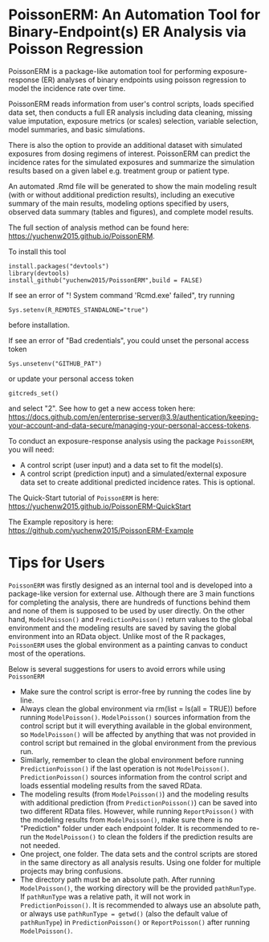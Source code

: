 # PoissonERM: An Automation Tool for Binary-Endpoint(s) ER Analysis via Poisson Regression

PoissonERM is a package-like automation tool for performing exposure-response (ER) analyses of binary endpoints using poisson regression to model the incidence rate over time. 

PoissonERM reads information from user's control scripts, loads specified data set, then conducts a full ER analysis including data cleaning, missing value imputation, exposure metrics (or scales) selection, variable selection, model summaries, and basic simulations. 

There is also the option to provide an additional dataset with simulated exposures from dosing regimens of interest. PoissonERM can predict the incidence rates for the simulated exposures and summarize the simulation results based on a given label e.g. treatment group or patient type. 

An automated .Rmd file will be generated to show the main modeling result (with or without additional prediction results), including an executive summary of the main results, modeling options specified by users, observed data summary (tables and figures), and complete model results.

The full section of analysis method can be found here: https://yuchenw2015.github.io/PoissonERM.

To install this tool 

    install.packages("devtools")
    library(devtools)
    install_github("yuchenw2015/PoissonERM",build = FALSE)

If see an error of "! System command 'Rcmd.exe' failed", try running 

    Sys.setenv(R_REMOTES_STANDALONE="true") 
    
before installation.

If see an error of "Bad credentials", you could unset the personal access token

    Sys.unsetenv("GITHUB_PAT")
    
or update your personal access token 

    gitcreds_set()

and select "2". See how to get a new access token here: https://docs.github.com/en/enterprise-server@3.9/authentication/keeping-your-account-and-data-secure/managing-your-personal-access-tokens. 


To conduct an exposure-response analysis using the package `PoissonERM`, you will need:

  - A control script (user input) and a data set to fit the model(s).
  - A control script (prediction input) and a simulated/external exposure data set to create additional predicted incidence rates. This is optional.

The Quick-Start tutorial of `PoissonERM` is here: https://yuchenw2015.github.io/PoissonERM-QuickStart

The Example repository is here: https://github.com/yuchenw2015/PoissonERM-Example

# Tips for Users

`PoissonERM` was firstly designed as an internal tool and is developed into a package-like version for external use. Although there are 3 main functions for completing the analysis, there are hundreds of functions behind them and none of them is supposed to be used by user directly. On the other hand, `ModelPoisson()` and `PredictionPoisson()` return values to the global environment and the modeling results are saved by saving the global environment into an RData object. Unlike most of the R packages, `PoissonERM` uses the global environment as a painting canvas to conduct most of the operations.

Below is several suggestions for users to avoid errors while using `PoissonERM`

- Make sure the control script is error-free by running the codes line by line. 
- Always clean the global environment via rm(list = ls(all = TRUE)) before running `ModelPoisson()`. `ModelPoisson()` sources information from the control script but it will everything available in the global environment, so `ModelPoisson()` will be affected by anything that was not provided in control script but remained in the global environment from the previous run. 
- Similarly, remember to clean the global environment before running `PredictionPoisson()` if the last operation is not `ModelPoisson()`. `PredictionPoisson()` sources information from the control script and loads essential modeling results from the saved RData.
- The modeling results (from `ModelPoisson()`) and the modeling results with additional prediction (from `PredictionPoisson()`) can be saved into two different RData files. However, while running `ReportPoisson()` with the modeling results from `ModelPoisson()`, make sure there is no "Prediction" folder under each endpoint folder. It is recommended to re-run the `ModelPoisson()` to clean the folders if the prediction results are not needed.
 - One project, one folder. The data sets and the control scripts are stored in the same directory as all analysis results. Using one folder for multiple projects may bring confusions.
 - The directory path must be an absolute path. After running `ModelPoisson()`, the working directory will be the provided `pathRunType`. If `pathRunType` was a relative path, it will not work in `PredictionPoisson()`. It is recommended to always use an absolute path, or always use `pathRunType = getwd()` (also the default value of `pathRunType`) in `PredictionPoisson()` or `ReportPoisson()` after running `ModelPoisson()`.
